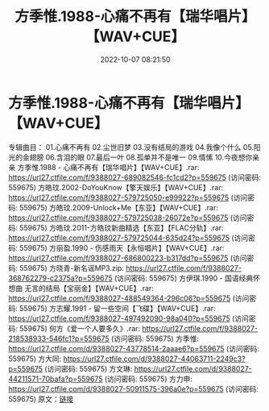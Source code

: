 ﻿---
title: 方季惟.1988-心痛不再有【瑞华唱片】【WAV+CUE】
date: 2022-10-07 08:21:50
categories: WAV车载音乐、镜像
tags: 华语中文
---
# 方季惟.1988-心痛不再有【瑞华唱片】【WAV+CUE】

专辑曲目：
01.心痛不再有
02.尘世旧梦
03.没有结局的游戏
04.我像个什么
05.阳光的金翅膀
06.含泪的眼
07.最后一叶
08.孤单并不是唯一
09.情愫
10.今夜想你亲亲
方季惟.1988 - 心痛不再有【瑞华唱片】【WAV+CUE】.rar: https://url27.ctfile.com/f/9388027-689082546-fc1cd2?p=559675
(访问密码: 559675)
方皓玟.2002-DoYouKnow【擎天娱乐】【WAV+CUE】.rar: https://url27.ctfile.com/f/9388027-579725050-e99922?p=559675
(访问密码: 559675)
方皓玟.2009-Unlock+Me【东亚】【WAV+CUE】.rar: https://url27.ctfile.com/f/9388027-579725038-26072e?p=559675
(访问密码: 559675)
方皓玟.2011-方皓玟新曲精选【东亚】【FLAC分轨】.rar: https://url27.ctfile.com/f/9388027-579725044-635d24?p=559675
(访问密码: 559675)
方丽盈.1990 - 伤感雨天【永恒唱片】【WAV+CUE】.rar: https://url27.ctfile.com/f/9388027-686800223-b317dd?p=559675
(访问密码: 559675)
方晓青-新名谣MP3.zip: https://url27.ctfile.com/f/9388027-368762279-c2375a?p=559675
(访问密码: 559675)
方伊琪.1990 - 国语经典怀想曲 无言的结局【宝丽金】【WAV+CUE】.rar: https://url27.ctfile.com/f/9388027-488549364-296c06?p=559675
(访问密码: 559675)
方志耀.1991 - 留一些空间【飞碟】【WAV+CUE】.rar: https://url27.ctfile.com/f/9388027-497492090-98a040?p=559675
(访问密码: 559675)
何方《爱一个人要多久》.rar: https://url27.ctfile.com/f/9388027-218538933-546fc1?p=559675
(访问密码: 559675)
方季惟: https://url27.ctfile.com/d/9388027-43778514-2aaae6?p=559675
(访问密码: 559675)
方大同: https://url27.ctfile.com/d/9388027-44063711-2249c3?p=559675
(访问密码: 559675)
方文琳: https://url27.ctfile.com/d/9388027-44211571-70bafa?p=559675
(访问密码: 559675)
方力申: https://url27.ctfile.com/d/9388027-50911575-396a0e?p=559675
(访问密码: 559675)
原文：[链接](https://blog.sina.com.cn/s/blog_1647c7e7601030zsq.html)